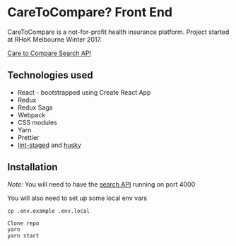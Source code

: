 # CareToCompare? Front End

CareToCompare is a not-for-profit health insurance platform. Project started at RHoK Melbourne Winter 2017.

[Care to Compare Search API](https://github.com/RHoKAustralia/care-to-compare-search-api)

## Technologies used

- React - bootstrapped using Create React App
- Redux
- Redux Saga
- Webpack
- CSS modules
- Yarn
- Prettier
- [lint-staged](lint-staged) and [husky](https://github.com/typicode/husky)

## Installation

*Note:* You will need to have the [search API](https://github.com/RHoKAustralia/care-to-compare-search-api) running on port 4000

You will also need to set up some local env vars
```
cp .env.example .env.local
```

```
Clone repo
yarn
yarn start
```
